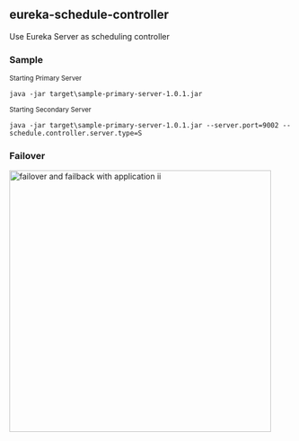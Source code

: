 ## eureka-schedule-controller

Use Eureka Server as scheduling controller

### Sample
<sub>Starting Primary Server</sub>
```
java -jar target\sample-primary-server-1.0.1.jar 
```
<sub>Starting Secondary Server</sub>
```
java -jar target\sample-primary-server-1.0.1.jar --server.port=9002 --schedule.controller.server.type=S
```

### Failover

<img width="466" alt="failover and failback with application ii" src="https://user-images.githubusercontent.com/24667449/172831173-7f3edfc8-ea36-4dee-8c0a-8d8002b1d41d.png">

